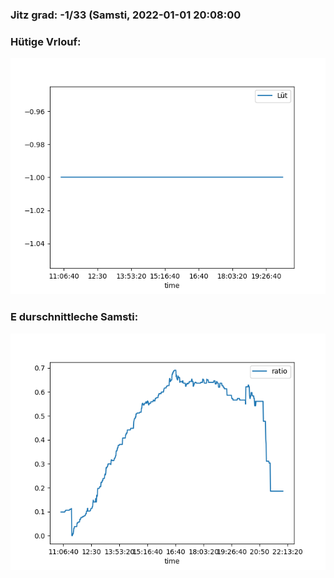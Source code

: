 ### Jitz grad: -1/33 (Samsti, 2022-01-01 20:08:00

### Hütige Vrlouf:
![Graph](Today.png)

### E durschnittleche Samsti:
![Graph](Samsti.png)
